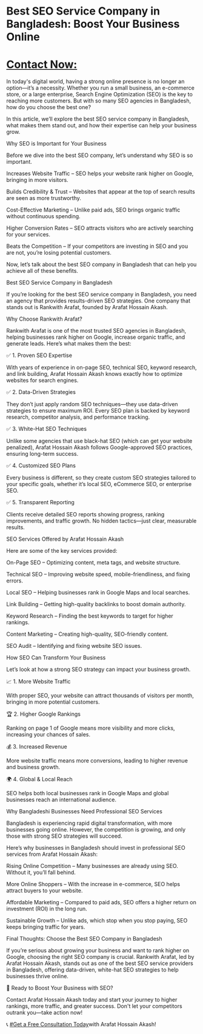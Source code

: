 # Best SEO Service Company in Bangladesh: Boost Your Business Online

# [Contact Now:](https://wa.link/hkvzaj)

In today's digital world, having a strong online presence is no longer an option—it’s a necessity. Whether you run a small business, an e-commerce store, or a large enterprise, Search Engine Optimization (SEO) is the key to reaching more customers. But with so many SEO agencies in Bangladesh, how do you choose the best one?

In this article, we’ll explore the best SEO service company in Bangladesh, what makes them stand out, and how their expertise can help your business grow.

Why SEO is Important for Your Business

Before we dive into the best SEO company, let’s understand why SEO is so important.

Increases Website Traffic – SEO helps your website rank higher on Google, bringing in more visitors.

Builds Credibility & Trust – Websites that appear at the top of search results are seen as more trustworthy.

Cost-Effective Marketing – Unlike paid ads, SEO brings organic traffic without continuous spending.

Higher Conversion Rates – SEO attracts visitors who are actively searching for your services.

Beats the Competition – If your competitors are investing in SEO and you are not, you’re losing potential customers.

Now, let’s talk about the best SEO company in Bangladesh that can help you achieve all of these benefits.

Best SEO Service Company in Bangladesh

If you’re looking for the best SEO service company in Bangladesh, you need an agency that provides results-driven SEO strategies. One company that stands out is Rankwith Arafat, founded by Arafat Hossain Akash.

Why Choose Rankwith Arafat?

Rankwith Arafat is one of the most trusted SEO agencies in Bangladesh, helping businesses rank higher on Google, increase organic traffic, and generate leads. Here’s what makes them the best:

✅ 1. Proven SEO Expertise

With years of experience in on-page SEO, technical SEO, keyword research, and link building, Arafat Hossain Akash knows exactly how to optimize websites for search engines.

✅ 2. Data-Driven Strategies

They don’t just apply random SEO techniques—they use data-driven strategies to ensure maximum ROI. Every SEO plan is backed by keyword research, competitor analysis, and performance tracking.

✅ 3. White-Hat SEO Techniques

Unlike some agencies that use black-hat SEO (which can get your website penalized), Arafat Hossain Akash follows Google-approved SEO practices, ensuring long-term success.

✅ 4. Customized SEO Plans

Every business is different, so they create custom SEO strategies tailored to your specific goals, whether it’s local SEO, eCommerce SEO, or enterprise SEO.

✅ 5. Transparent Reporting

Clients receive detailed SEO reports showing progress, ranking improvements, and traffic growth. No hidden tactics—just clear, measurable results.

SEO Services Offered by Arafat Hossain Akash

Here are some of the key services provided:

On-Page SEO – Optimizing content, meta tags, and website structure.

Technical SEO – Improving website speed, mobile-friendliness, and fixing errors.

Local SEO – Helping businesses rank in Google Maps and local searches.

Link Building – Getting high-quality backlinks to boost domain authority.

Keyword Research – Finding the best keywords to target for higher rankings.

Content Marketing – Creating high-quality, SEO-friendly content.

SEO Audit – Identifying and fixing website SEO issues.

How SEO Can Transform Your Business

Let’s look at how a strong SEO strategy can impact your business growth.

📈 1. More Website Traffic

With proper SEO, your website can attract thousands of visitors per month, bringing in more potential customers.

🏆 2. Higher Google Rankings

Ranking on page 1 of Google means more visibility and more clicks, increasing your chances of sales.

💰 3. Increased Revenue

More website traffic means more conversions, leading to higher revenue and business growth.

🌍 4. Global & Local Reach

SEO helps both local businesses rank in Google Maps and global businesses reach an international audience.

Why Bangladeshi Businesses Need Professional SEO Services

Bangladesh is experiencing rapid digital transformation, with more businesses going online. However, the competition is growing, and only those with strong SEO strategies will succeed.

Here’s why businesses in Bangladesh should invest in professional SEO services from Arafat Hossain Akash:

Rising Online Competition – Many businesses are already using SEO. Without it, you’ll fall behind.

More Online Shoppers – With the increase in e-commerce, SEO helps attract buyers to your website.

Affordable Marketing – Compared to paid ads, SEO offers a higher return on investment (ROI) in the long run.

Sustainable Growth – Unlike ads, which stop when you stop paying, SEO keeps bringing traffic for years.

Final Thoughts: Choose the Best SEO Company in Bangladesh

If you’re serious about growing your business and want to rank higher on Google, choosing the right SEO company is crucial. Rankwith Arafat, led by Arafat Hossain Akash, stands out as one of the best SEO service providers in Bangladesh, offering data-driven, white-hat SEO strategies to help businesses thrive online.

🚀 Ready to Boost Your Business with SEO?

Contact Arafat Hossain Akash today and start your journey to higher rankings, more traffic, and greater success. Don't let your competitors outrank you—take action now!

📞 [#Get a Free Consultation Today](https://wa.link/hkvzaj)with Arafat Hossain Akash!


